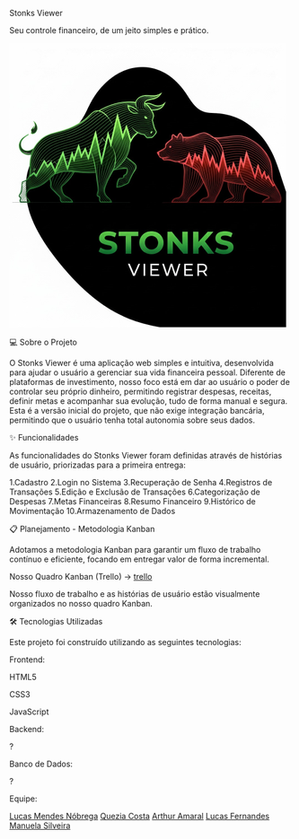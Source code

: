 Stonks Viewer

Seu controle financeiro, de um jeito simples e prático.

![logo](LogoStonks.png)

💻 Sobre o Projeto


O Stonks Viewer é uma aplicação web simples e intuitiva, desenvolvida para ajudar o usuário a gerenciar sua vida financeira pessoal. Diferente de plataformas de investimento, nosso foco está em dar ao usuário o poder de controlar seu próprio dinheiro, permitindo registrar despesas, receitas, definir metas e acompanhar sua evolução, tudo de forma manual e segura.
Esta é a versão inicial do projeto, que não exige integração bancária, permitindo que o usuário tenha total autonomia sobre seus dados.

✨ Funcionalidades


As funcionalidades do Stonks Viewer foram definidas através de histórias de usuário, priorizadas para a primeira entrega:


1.Cadastro
2.Login no Sistema
3.Recuperação de Senha
4.Registros de Transações
5.Edição e Exclusão de Transações
6.Categorização de Despesas
7.Metas Financeiras
8.Resumo Financeiro
9.Histórico de Movimentação
10.Armazenamento de Dados

📋 Planejamento - Metodologia Kanban


Adotamos a metodologia Kanban para garantir um fluxo de trabalho contínuo e eficiente, focando em entregar valor de forma incremental.

Nosso Quadro Kanban (Trello) -> [trello](https://trello.com/b/AJuZFnzE/stonks-viewer)

Nosso fluxo de trabalho e as histórias de usuário estão visualmente organizados no nosso quadro Kanban.

🛠️ Tecnologias Utilizadas


Este projeto foi construído utilizando as seguintes tecnologias:

Frontend:

HTML5

CSS3

JavaScript

Backend:

?

Banco de Dados:

?

Equipe:

[Lucas Mendes Nóbrega](https://github.com/LucasMN0)
[Quezia Costa](https://github.com/quezinhacosta)
[Arthur Amaral](https://github.com/ArthurAmaral02)
[Lucas Fernandes](https://github.com/Bye-bit)
[Manuela Silveira](https://github.com/ManuSilva12)
